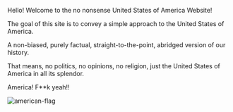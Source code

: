 Hello! Welcome to the no nonsense United States of America Website!

The goal of this site is to convey a simple approach to the United States of America. 

A non-biased, purely factual, straight-to-the-point, abridged version of our history.

That means, no politics, no opinions, no religion, just the United States of America in all its splendor. 

America! F**k yeah!!

![american-flag](https://user-images.githubusercontent.com/67118137/121580194-75c84c00-c9fa-11eb-849f-62e834554ffc.png)
